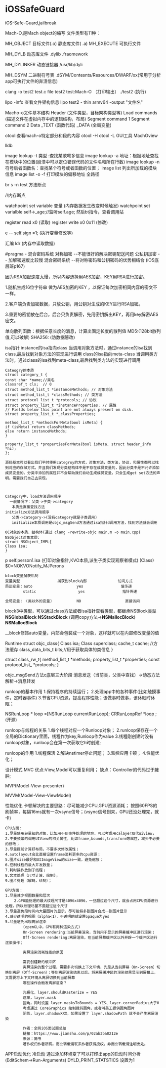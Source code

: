 # iOSSafeGuard
iOS-Safe-Guard,jailbreak

Mach-O,是Mach object的缩写
文件类型有11种：
<!--XNU内核源码查看-->

MH_OBJECT  目标文件(.o)
静态库文件( .a) 
MH_EXECUTE 可执行文件

MH_DYLB 动态库文件
.dylib
.fraomework

MH_DYLINKER 动态链接器
/usr/lib/dyli

MH_DSYM 二进制符号表
.dSYM/Contesnts/Resources/DWARF/xx(常用于分析app可执行文件的奔溃信息)

clang -o test2 test.c 
file test2
test:Mach-O （打印输出）
./test2 (执行)

lipo -info  查看文件架构信息
lipo test2 - thin armv64 -output "文件名"

Macho-o文件基本结构
Header
 (文件类型，目标架构类型等)
Load commands
    (描述文件在虚拟内存中的逻辑结构，布局)
    Segment command 1
    Segment command 2
Data
    _TEXT (函数代码)
    _DATA (全局变量)




otool:查看mach-o特定部分和段的内容
  otool -H
  otool -L
GUI工具
  MachOview


lldb

image lookup -t 类型 :查找某歌嘞多信息
image lookup -a 地址：根据地址查找在模块中的位置(崩溃中可以定位错误代码的文件名和所在行数)
image lookup -n 符号后者函数名：查找某个符号或者函数的位置；
image list 
  列出所加载的模块信息
image list -o -f 
  打印模块的偏移地址 全路径

br s -n test 方法断点

//内存断点

watchpoint set variable 变量 (内存数据发生改变时候触发)
watchpoint set varialble self->_age;//监听self.age; 然后bt指令，查看调用站

register read x0 (读取)
register write x0 0x11 (修改)

e -- self.sign =1; (执行变量修改等)


汇编
  ldr (内存中读取数据)



#pragma - 混合密码系统
对称加密 --不能很好的解决密钥配送问题
公私钥加密 -- 加解密速度比较慢 
混合密码系统 --将对称密码和公钥密码的优势相结合 (iOS底层班p167)

因为RSA加密速度太慢，所以内容选择用AES加密，KEY用RSA进行加密。

1.随机生成16位字符串 做为AES加密的KEY ，以保证每次加密相同内容的密文不一样。

2.客户端负责加密数据，只放公钥，用公钥对生成的KEY进行RSA加密。

3.重要的密钥放在后台，后台只负责解密，先用密钥解出KEY，再用key解密AES密文。


单向散列函数：根据任意长度的消息，计算出固定长度的散列值
    MD5:(128bit散列值,可以破解)
    SHA256: (防数据篡改)

isa指针
    instance的isa指向class
    当调用对象方法时，通过instance的isa找到class,最后找到对象方法的实现进行调用
    class的isa指向meta-class
    当调用类方法时，通过class的isa找到meta-class,最后找到类方法的实现进行调用
    
    Cateogry的本质
    struct category_t {
    const char *name;//类名
    classref_t cls;  // 0
    struct method_list_t *instanceMethods; // 对象方法
    struct method_list_t *classMethods; // 类方法
    struct protocol_list_t *protocols; // 协议
    struct property_list_t *instanceProperties; // 属性
    // Fields below this point are not always present on disk.
    struct property_list_t *_classProperties;
    
    method_list_t *methodsForMeta(bool isMeta) {
    if (isMeta) return classMethods;
    else return instanceMethods;
    }
    
    property_list_t *propertiesForMeta(bool isMeta, struct header_info *hi);
    };
    
    源码基本可以看出我们平时使用categroy的方式，对象方法，类方法，协议，和属性都可以找到对应的存储方式。并且我们发现分类结构体中是不存在成员变量的，因此分类中是不允许添加成员变量的。分类中添加的属性并不会帮助我们自动生成成员变量，只会生成get set方法的声明，需要我们自己去实现。
    

    
    Category中，load方法调用顺序
      一般情况下：父类->子类->category
       本质是直接查找方法
    initialize方法调用顺序
       父类->Category->(没有category就是子类调用)
       initialize本质调用是objc_msgSend方法通过isa指针d调用方法，找到方法就会调用 
       
    OC对象的本质，结构体(通过 clang -rewrite-objc main.m -o main.cpp)
    NSObject对象本质: 
    struct NSObject_IMPL{
    Class isa;
    }


  p self.person1.isa (打印对象指针,KVO本质,派生子类实现观察者模式)
  (Class) $0=NOKVONotify_MJPerons

    block变量捕获机制
    变量类型                 捕获到block内部              访问方式
    局部变量：auto                    yes                 值传递
            static                   yes                 指针传递
                                                        
    全局变量： (类以外的变量)           NO                    直接访问

 block3中类型，可以通过class方法或者isa指针查看类型，都继承NSBlock类型
 __NSGlobalBlock__
__NSStackBlock__  (调用copy方法->__NSMallocBlock__)
__NSMallocBlock__

__block修饰auto变量，内部会包装成一个对象，这样就可以在内部修改变量的值

Runtime
struct objc_class{
Class isa;
Class superclass;
cache_t cache; //方法缓存
class_data_bits_t bits;//用于获取具体的类信息
}

struct class_rw_t{
method_list_t *methods;
property_list_t *properties;
const protocol_list_ *protocols;
}


objc_msgSend方法c底层三大阶段
消息发送（当前类，父类中查找）->动态方法解析->消息转发


runloop的基本作用
1.保持程序的持续运行；
2.处理app中的各种事件(比如触摸事件，定时器事件)
3.节省CPU资源，提高程序性能；该做事时做事，该休眠时休眠；

NSRunLoop * loop =[NSRunLoop currentRunLoop];
CRRunLoopRef *loop ;(开源)

runloop与线程的关系
1.每个线程对应一个Runloop对象；
2.runloop保存在一个全局的Dictionary里面，线程作为key,Runloop作为value
3.线程刚创建时没有runloop对象，runloop会在第一次获取它h时创建;


runloop的作用
1.线程保活
2.解决nstimer停止问题；
3.监控应用卡顿；
4.性能优化；


设计模式
MVC
        优点:View,Model可以重复利用；
        缺点：Controller的代码过于臃肿;
        
MVP(Model-View-presenter)


MVVM(Model-View-ViewModel)


性能优化
    卡顿解决的主要思路：尽可能减少CPU,GPU资源消耗；
    按照60FPS的刷帧率，每隔16ms就有一次vsync信号；(vsync信号到来，GPU还没处理完，就卡)
    
    CPU方面:
    1.尽量使用轻量级的对象，比如用不到事件处理的地方，可以考虑用calayer取代uiview;
    2.不要频繁的调用UIView的相关属性，比如frame,bounds,transform等属性，减少不必要的修改；
    3.尽量提前计算好布局，不要多次修改属性；
    4.autolayout会比直接设置frame消耗更多的cpu资源；
    5.图片size最好和UIImageView的size一致，避免缩放；
    6.控制线程的最大并发数量；
    7.耗时操作放到子线程；
    8.文本处理（尺寸计算，绘制);
    9.图片处理（解码，绘制）；
    
    GPU方面：
    1.尽量减少视图数量和层次
        2.GPU能处理的最大纹理尺寸是4096x4096，一旦超过这个尺寸，就会占用CPU资源进行处理，所以纹理尽量不要超过这个尺寸
    3.尽量避免段时间内大量图片的显示，尽可能将多张图片合成一张图片显示
    4.减少透明的视图（alpha<1），不透明的就设置opaque为yes
    5.尽量避免出现离屏渲染
            (openGL中，GPU有两种渲染方式)
            On-Screen rendering:当前屏幕渲染，当前用于显示的屏幕缓冲区进行渲染；
            Off-Screen rendering:离屏渲染，在当前屏幕缓冲区以外开辟一个缓冲区进行渲染操作；
            
            离屏渲染消耗性能的原因
            
            需要创建新的缓冲区
            离屏渲染的整个过程，需要多次切换上下文环境，先是从当前屏幕（On-Screen）切换到离屏（Off-Screen）；等到离屏渲染结束以后，将离屏缓冲区的渲染结果显示到屏幕上，又需要将上下文环境从离屏切换到当前屏幕
            哪些操作会触发离屏渲染？
            
            光栅化，layer.shouldRasterize = YES
            遮罩，layer.mask
            圆角，同时设置 layer.masksToBounds = YES、layer.cornerRadius大于0
            考虑通过 CoreGraphics 绘制裁剪圆角，或者叫美工提供圆角图片
            阴影，layer.shadowXXX，如果设置了 layer.shadowPath 就不会产生离屏渲染
            
            作者：全网iOS面试题总结
            链接：https://www.jianshu.com/p/02ab3ba0212e
            来源：简书
            著作权归作者所有。商业转载请联系作者获得授权，非商业转载请注明出处。
    
    
   APP启动优化
    冷启动
    通过添加环境变了可以打印出app的启动时间分析(EditSchem->Run-Arguments)
    DYLD_PRINT_STATSTICS 设置为1
